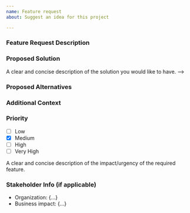 ```yaml
---
name: Feature request
about: Suggest an idea for this project

---
```

### **Feature Request Description**
<!-- A clear and concise description of what feature is missing.
Is your feature request related to a problem? Please describe. -->

### **Proposed Solution**
A clear and concise description of the solution you would like to have. -->

### **Proposed Alternatives**
<!-- A clear and concise description of any alternative solutions or features you've considered. -->

### **Additional Context**
<!-- Add other context or screenshots related to the feature request here. -->

### **Priority**
- [ ] Low
- [x] Medium
- [ ] High
- [ ] Very High

A clear and concise description of the impact/urgency of the required feature.

### **Stakeholder Info** (if applicable)

- Organization: {...}
- Business impact: {...}
